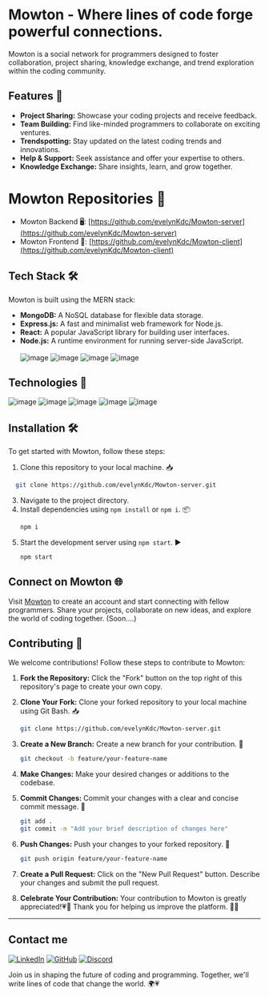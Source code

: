 # Mowton - Where lines of code forge powerful connections.

Mowton is a social network for programmers designed to foster collaboration, project sharing, knowledge exchange, and trend exploration within the coding community.

## Features 🚀

- **Project Sharing:** Showcase your coding projects and receive feedback.
- **Team Building:** Find like-minded programmers to collaborate on exciting ventures.
- **Trendspotting:** Stay updated on the latest coding trends and innovations.
- **Help & Support:** Seek assistance and offer your expertise to others.
- **Knowledge Exchange:** Share insights, learn, and grow together.

# Mowton Repositories 📁
- Mowton Backend 🖥️: [https://github.com/evelynKdc/Mowton-server](https://github.com/evelynKdc/Mowton-server)
- Mowton Frontend 🌈: [https://github.com/evelynKdc/Mowton-client](https://github.com/evelynKdc/Mowton-client)

## Tech Stack 🛠️

Mowton is built using the MERN stack:

- **MongoDB:** A NoSQL database for flexible data storage.
- **Express.js:** A fast and minimalist web framework for Node.js.
- **React:** A popular JavaScript library for building user interfaces.
- **Node.js:** A runtime environment for running server-side JavaScript.
  <br><br>
![image](https://img.shields.io/badge/MongoDB-4EA94B?style=for-the-badge&logo=mongodb&logoColor=white)
![image](https://img.shields.io/badge/Express%20js-000000?style=for-the-badge&logo=express&logoColor=white)
![image](https://img.shields.io/badge/React-20232A?style=for-the-badge&logo=react&logoColor=61DAFB)
![image](https://img.shields.io/badge/Node%20js-339933?style=for-the-badge&logo=nodedotjs&logoColor=white)
## Technologies 🧩
![image](https://img.shields.io/badge/Insomnia-5849be?style=for-the-badge&logo=Insomnia&logoColor=white)
![image](https://img.shields.io/badge/JWT-000000?style=for-the-badge&logo=JSON%20web%20tokens&logoColor=white)
![image](https://img.shields.io/badge/VSCode-3dace3?style=for-the-badge&logo=visual%20studio%20code&logoColor=white)
![image](	https://img.shields.io/badge/Figma-F24E1E?style=for-the-badge&logo=figma&logoColor=white)
![image](	https://img.shields.io/badge/Socket.io-010101?&style=for-the-badge&logo=Socket.io&logoColor=white)

## Installation 🛠️

To get started with Mowton, follow these steps:

1. Clone this repository to your local machine. 📥
 ```bash
   git clone https://github.com/evelynKdc/Mowton-server.git
```
3. Navigate to the project directory.
4. Install dependencies using `npm install` or `npm i`. 📦
    ```bash
   npm i
6. Start the development server using `npm start`. ▶️
    ```bash
   npm start
## Connect on Mowton 🌐

Visit [Mowton](#) to create an account and start connecting with fellow programmers. Share your projects, collaborate on new ideas, and explore the world of coding together.
(Soon....)

## Contributing 🤝

We welcome contributions! Follow these steps to contribute to Mowton:

1. **Fork the Repository:** Click the "Fork" button on the top right of this repository's page to create your own copy.

2. **Clone Your Fork:** Clone your forked repository to your local machine using Git Bash. 📥
   ```bash
   git clone https://github.com/evelynKdc/Mowton-server.git
3. **Create a New Branch:** Create a new branch for your contribution. 🌿
   ```bash
   git checkout -b feature/your-feature-name
4. **Make Changes:** Make your desired changes or additions to the codebase.
5. **Commit Changes:** Commit your changes with a clear and concise commit message. 📝
   ```bash
   git add .
   git commit -m "Add your brief description of changes here"

7. **Push Changes:** Push your changes to your forked repository. 🚀
   ```bash
   git push origin feature/your-feature-name
8. **Create a Pull Request:** Click on the "New Pull Request" button. Describe your changes and submit the pull request.
9. **Celebrate Your Contribution:** Your contribution to Mowton is greatly appreciated!💗🤝 Thank you for helping us improve the platform. 🎉🎉
---
## Contact me 
[![LinkedIn](	https://img.shields.io/badge/Evelyn_De_la_cruz_Vargas-0077B5?style=for-the-badge&logo=linkedin&logoColor=white)](https://www.linkedin.com/in/evelyn-de-la-cruz-vargas/)
[![GitHub](https://img.shields.io/badge/evelynKdc-100000?style=for-the-badge&logo=github&logoColor=white)](https://github.com/evelynKdc)
[![Discord](https://img.shields.io/badge/evelyndc-5865F2?style=for-the-badge&logo=discord&logoColor=white)](https://discordapp.com/users/evelyndc)



Join us in shaping the future of coding and programming. Together, we'll write lines of code that change the world. 🌍💗


